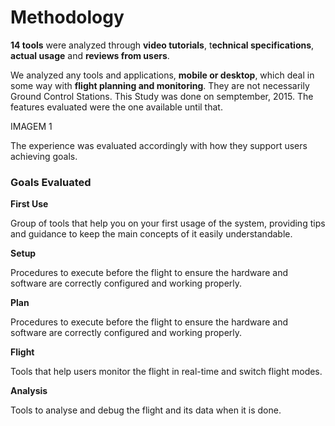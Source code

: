 # Methodology

**14 tools** were analyzed through **video tutorials**, t**echnical specifications**, **actual usage** and **reviews from users**. 

We analyzed any tools and applications, **mobile or desktop**, which deal in some way with **flight planning and monitoring**. They are not necessarily Ground Control Stations. This Study was done on semptember, 2015. The features evaluated were the one available until that.

IMAGEM 1

The experience was evaluated accordingly with how they support users achieving goals.


### Goals Evaluated

**First Use**

Group of tools that help you on your first usage of the system, providing tips and guidance to keep the main concepts of it easily understandable.

**Setup**

Procedures to execute before the flight to ensure the hardware and software are correctly configured and working properly.

**Plan**

Procedures to execute before the flight to ensure the hardware and software are correctly configured and working properly.

**Flight**

Tools that help users monitor the flight in real-time and switch flight modes.

**Analysis**

Tools to analyse and debug the flight and its data when it is done.